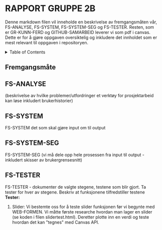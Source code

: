 # RAPPORT GRUPPE 2B #

Denne markdown filen vil inneholde en beskrivelse av fremgangsmåten vår, FS-ANALYSE, FS-SYSTEM, FS-SYSTEM-SEG og FS-TESTER. Resten, som er GR-KUNN-FERD og GITHUB-SAMARBEID leverer vi som pdf i canvas. Dette er for å gjøre oppgaven oversiktelig og inkludere det innholdet som er mest relevant til oppgaven i repositoryen. 


<!-- TABLE OF CONTENTS -->
<details>
  <summary>Table of Contents</summary>
  <ol>
    <li>
      <a href="#fremgangsmåte">Fremgangsmåte</a>
    <li>
      <a href="#fs-analyse">FS-ANALYSE</a>
    <li><a href="#fs-system">FS-SYSTEM</a></li>
    <ul>
        <li><a href="#fs-system-seg">FS-SYSTEM-SEG</a></li>
      </ul>
    </li>
    <li><a href="#fs-tester">FS-TESTER</a></li>
    <li><a href="#nettsiden-vår">Nettsiden vår</a></li>
    <li><a href="#license">License</a></li>
    <li><a href="#contact">Contact</a></li>
    <li><a href="#acknowledgments">Acknowledgments</a></li>
  </ol>
</details>


<!-- Fremgangsmåte -->
## Fremgangsmåte


<!-- FS-ANALYSE -->
## FS-ANALYSE
(beskrivelse av hvilke problemer/utfordringer et verktøy for prosjektarbeid kan løse inkludert brukerhistorier)

<!-- FS-SYSTEM -->
## FS-SYSTEM
FS-SYSTEM 
det som skal gjøre input om til output

## FS-SYSTEM-SEG
FS-SYSTEM-SEG
(vi må dele opp hele prosessen fra input til output - inkludert skisser av brukergrensesnitt)

<!-- FS-TESTER -->
## FS-TESTER
FS-TESTER - dokumenter de valgte stegene, testene som blir gjort. Ta tester for hver av stegene. Beskriv at funksjonene tilfredstiller testene
__Tester:__
1. Slider: Vi bestemte oss for å teste slider funksjonen før vi begynte med WEB-FORMEN. Vi måtte første researche hvordan man lager en slider (se koden i filen slidertest.html). Deretter plotte inn en verdi og teste hvordan det kan "tegnes" med Canvas API.
